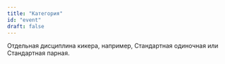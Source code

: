 ```yaml
---
title: "Категория"
id: "event"
draft: false
---
```


Отдельная дисциплина кикера, например, Стандартная одиночная или Стандартная парная.
